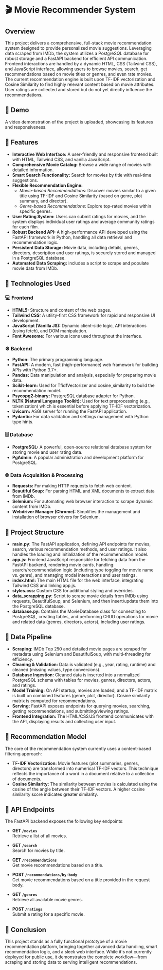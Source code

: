 # 🎬 Movie Recommender System

## Overview

This project delivers a comprehensive, full-stack movie recommendation system designed to provide personalized movie suggestions. Leveraging data scraped from IMDb, the system utilizes a PostgreSQL database for robust storage and a FastAPI backend for efficient API communication. Frontend interactions are handled by a dynamic HTML, CSS (Tailwind CSS), and JavaScript interface, allowing users to browse movies, search, get recommendations based on movie titles or genres, and even rate movies. The current recommendation engine is built upon TF-IDF vectorization and Cosine Similarity to find highly relevant content based on movie attributes. User ratings are collected and stored but do not yet directly influence the recommendations.

## 🎥 Demo

A video demonstration of the project is uploaded, showcasing its features and responsiveness.

## 🌟 Features

- **Interactive Web Interface:** A user-friendly and responsive frontend built with HTML, Tailwind CSS, and vanilla JavaScript.
- **Comprehensive Movie Catalog:** Browse a wide range of movies with detailed information.
- **Smart Search Functionality:** Search for movies by title with real-time suggestions.
- **Flexible Recommendation Engine:**
  - *Movie-based Recommendations:* Discover movies similar to a given title using TF-IDF and Cosine Similarity (based on genre, plot summary, and director).
  - *Genre-based Recommendations:* Explore top-rated movies within specific genres.
- **User Rating System:** Users can submit ratings for movies, and the system displays individual user ratings and average community ratings for each film.
- **Robust Backend API:** A high-performance API developed using the FastAPI framework in Python, handling all data retrieval and recommendation logic.
- **Persistent Data Storage:** Movie data, including details, genres, directors, description and user ratings, is securely stored and managed in a PostgreSQL database.
- **Automated Data Scraping:** Includes a script to scrape and populate movie data from IMDb.

## 🧰 Technologies Used

### 💻 Frontend

- **HTML5:** Structure and content of the web pages.
- **Tailwind CSS:** A utility-first CSS framework for rapid and responsive UI development.
- **JavaScript (Vanilla JS):** Dynamic client-side logic, API interactions (using fetch), and DOM manipulation.
- **Font Awesome:** For various icons used throughout the interface.

### ⚙️ Backend

- **Python:** The primary programming language.
- **FastAPI:** A modern, fast (high-performance) web framework for building APIs with Python 3.7+.
- **Pandas:** Data manipulation and analysis, especially for preparing movie data.
- **Scikit-learn:** Used for TfidfVectorizer and cosine_similarity to build the recommendation model.
- **Psycopg2-binary:** PostgreSQL database adapter for Python.
- **NLTK (Natural Language Toolkit):** Used for text preprocessing (e.g., tokenization) which is essential before applying TF-IDF vectorization.
- **Uvicorn:** ASGI server for running the FastAPI application.
- **Pydantic:** For data validation and settings management with Python type hints.

### 🗄️ Database

- **PostgreSQL:** A powerful, open-source relational database system for storing movie and user rating data.
- **PgAdmin:** A popular administration and development platform for PostgreSQL.

### 🌐 Data Acquisition & Processing

- **Requests:** For making HTTP requests to fetch web content.
- **Beautiful Soup:** For parsing HTML and XML documents to extract data from IMDb.
- **Selenium:** For automating web browser interaction to scrape dynamic content from IMDb.
- **Webdriver Manager (Chrome):** Simplifies the management and installation of browser drivers for Selenium.

## 🧱 Project Structure

- **main.py:** The FastAPI application, defining API endpoints for movies, search, various recommendation methods, and user ratings. It also handles the loading and initialization of the recommendation model.
- **app.js:** Frontend JavaScript responsible for fetching data from the FastAPI backend, rendering movie cards, handling search/recommendation logic (including type toggling for movie name vs. genre), and managing modal interactions and user ratings.
- **index.html:** The main HTML file for the web interface, integrating Tailwind CSS and linking app.js.
- **styles.css:** Custom CSS for additional styling and overrides.
- **data_scrapping.py:** Script to scrape movie details from IMDb using requests, BeautifulSoup, and Selenium, and then insert/update them into the PostgreSQL database.
- **database.py:** Contains the MovieDatabase class for connecting to PostgreSQL, creating tables, and performing CRUD operations for movie and related data (genres, directors, actors), including user ratings.

## 🔄 Data Pipeline

- **Scraping:** IMDb Top 250 and detailed movie pages are scraped for metadata using Selenium and BeautifulSoup, with multi-threading for efficiency.
- **Cleaning & Validation:** Data is validated (e.g., year, rating, runtime) and cleaned (missing values, type conversions).
- **Database Ingestion:** Cleaned data is inserted into a normalized PostgreSQL schema with tables for movies, genres, directors, actors, and ratings.
- **Model Training:** On API startup, movies are loaded, and a TF-IDF matrix is built on combined features (genre, plot, director). Cosine similarity matrix is computed for recommendations.
- **Serving:** FastAPI exposes endpoints for querying movies, searching, getting recommendations, and submitting/viewing ratings.
- **Frontend Integration:** The HTML/CSS/JS frontend communicates with the API, displaying results and collecting user input.

## 🧠 Recommendation Model

The core of the recommendation system currently uses a content-based filtering approach:

- **TF-IDF Vectorization:** Movie features (plot summaries, genres, directors) are transformed into numerical TF-IDF vectors. This technique reflects the importance of a word in a document relative to a collection of documents.
- **Cosine Similarity:** The similarity between movies is calculated using the cosine of the angle between their TF-IDF vectors. A higher cosine similarity score indicates greater similarity.


## 📡 API Endpoints

The FastAPI backend exposes the following key endpoints:

- **GET `/movies`**  
  Retrieve a list of all movies.

- **GET `/search`**  
  Search for movies by title.

- **GET `/recommendations`**  
  Get movie recommendations based on a title.

- **POST `/recommendations/by-body`**  
  Get movie recommendations based on a title provided in the request body.

- **GET `/genres`**  
  Retrieve all available movie genres.

- **POST `/ratings`**  
  Submit a rating for a specific movie.


## 🎯 Conclusion
This project stands as a fully functional prototype of a movie recommendation platform, bringing together advanced data handling, smart recommendation logic, and a sleek web interface. While it's not currently deployed for public use, it demonstrates the complete workflow—from scraping and storing data to serving intelligent recommendations. 

